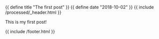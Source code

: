 {{ define title "The first post" }}
{{ define date "2018-10-02" }}
{{ include /processed/_header.html }}

This is my first post!

{{ include /footer.html }}